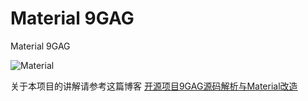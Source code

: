 # Material 9GAG
Material 9GAG

![Material](http://img.blog.csdn.net/20151126131855799)



关于本项目的讲解请参考这篇博客
[开源项目9GAG源码解析与Material改造](http://blog.csdn.net/l664675249/article/details/50039641)
